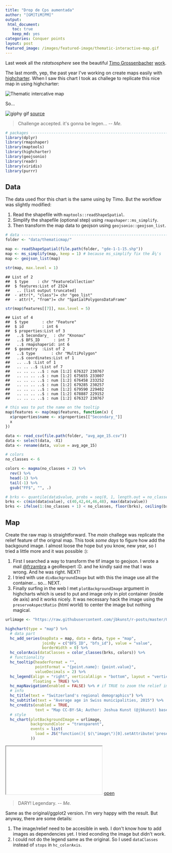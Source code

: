 ```yaml
---
title: "Drop de Cps aumentada"
author: "[GM]TiM[PM]"
output:
 html_document:
   toc: true
   keep_md: yes
categories: Conquer points
layout: post
featured_image: /images/featured-image/thematic-interactive-map.gif
---
```




Last week all the _rstatsosphere_ see the beautiful 
[Timo Grossenbacher](timogrossenbacher.ch)
[work](timogrossenbacher.ch/2016/12/beautiful-thematic-maps-with-ggplot2-only/).

The last month, yep, the past year I've working on create maps
easily with [highcharter](http://jkunst.com/highcharter/).
When I saw this chart I took as  challege to replicate this nice
 map in using highcharter:

![](/images/featured-image/thematic-interactive-map.gif "Thematic intercative map")

So...



![giphy gif](https://media.giphy.com/media/eNweOH3UEi33a/giphy.gif) [source](http://wifflegif.com)

> Challenge accepted. it's gonna be legen...
> -- <cite>Me.</cite>


```r
# packages ----------------------------------------------------------------
library(dplyr)
library(rmapshaper)
library(maptools)
library(highcharter)
library(geojsonio)
library(readr)
library(viridis)
library(purrr)
```

## Data

The data used fhor this chart is the same using by Timo. But the workflow
was slightly modified:

1. Read the shapefile with `maptools::readShapeSpatial`.
2. Simplify the shapefile (optional step) using `rmapshaper::ms_simplify`.
3. Then transform the map data to geojson using `geojsonio::geojson_list`.




```r
# data --------------------------------------------------------------------
folder <- "data/thematicmap/"

map <- readShapeSpatial(file.path(folder, "gde-1-1-15.shp"))
map <- ms_simplify(map, keep = 1) # because ms_simplify fix the Ã¼'s
map <- geojson_list(map)

str(map, max.level = 1)
```

```
## List of 2
##  $ type    : chr "FeatureCollection"
##  $ features:List of 2324
##   .. [list output truncated]
##  - attr(*, "class")= chr "geo_list"
##  - attr(*, "from")= chr "SpatialPolygonsDataFrame"
```

```r
str(map$features[[7]], max.level = 5)
```

```
## List of 4
##  $ type      : chr "Feature"
##  $ id        : int 6
##  $ properties:List of 3
##   ..$ Secondary_  : chr "Knonau"
##   ..$ BFS_ID      : int 7
##   ..$ rmapshaperid: int 6
##  $ geometry  :List of 2
##   ..$ type       : chr "MultiPolygon"
##   ..$ coordinates:List of 1
##   .. ..$ :List of 1
##   .. .. ..$ :List of 7
##   .. .. .. ..$ : num [1:2] 676327 230767
##   .. .. .. ..$ : num [1:2] 675655 233007
##   .. .. .. ..$ : num [1:2] 676458 233252
##   .. .. .. ..$ : num [1:2] 679285 230257
##   .. .. .. ..$ : num [1:2] 679590 229402
##   .. .. .. ..$ : num [1:2] 678887 229152
##   .. .. .. ..$ : num [1:2] 676327 230767
```

```r
# this was to put the name on the tooltip
map$features <- map(map$features, function(x) {
  x$properties$name <- x$properties[["Secondary_"]] 
  x
})

data <- read_csv(file.path(folder, "avg_age_15.csv"))
data <- select(data, -X1)
data <- rename(data, value = avg_age_15)

# colors
no_classes <- 6

colors <- magma(no_classes + 2) %>% 
  rev() %>% 
  head(-1) %>% 
  tail(-1) %>% 
  gsub("FF$", "", .)

# brks <- quantile(data$value, probs = seq(0, 1, length.out = no_classes + 1))
brks <- c(min(data$value), c(40,42,44,46,48), max(data$value))
brks <- ifelse(1:(no_classes + 1) < no_classes, floor(brks), ceiling(brks))
```

## Map

Create the raw map is straightforward. The _main_ challege was replicate the 
relief feature of the orignal map. This took _some days_ to figure
how add the backgound image. I almost loose the hope but you know, new year,
so I tried a little more and it was possible :):

1. First I searched a way to transform the tif image to geojson. I wrote
a mail [@frzambra](https://twitter.com/frzambra) a geoRexpert :D. and
he kindly said me that I was wrong. And he was right. NEXT!
2. I tried with use `divBackgroundImage` but with this the image use all the
container... so... NEXT.
3. Finally surfing in the web I met `plotBackgroundImage` argument in highcharts
which is uesd to put and image only in plot container (inside de axis) and 
it works nicely. It was necessary hack the image using the `preserveAspectRatio`
(html world) to center the image but nothing magical. 




```r
urlimage <- "https://raw.githubusercontent.com/jbkunst/r-posts/master/061-beautiful-thematic-maps-with-ggplot2-highcharter-version/02-relief-georef-clipped-resampled.jpg"

highchart(type = "map") %>% 
  # data part
  hc_add_series(mapData = map, data = data, type = "map",
                joinBy = c("BFS_ID", "bfs_id"), value = "value",
                borderWidth = 0) %>% 
  hc_colorAxis(dataClasses = color_classes(brks, colors)) %>% 
  # functionality
  hc_tooltip(headerFormat = "",
             pointFormat = "{point.name}: {point.value}",
             valueDecimals = 2) %>% 
  hc_legend(align = "right", verticalAlign = "bottom", layout = "vertical",
            floating = TRUE) %>%
  hc_mapNavigation(enabled = FALSE) %>% # if TRUE to zoom the relief image dont zoom.
  # info
  hc_title(text = "Switzerland's regional demographics") %>% 
  hc_subtitle(text = "Average age in Swiss municipalities, 2015") %>% 
  hc_credits(enabled = TRUE,
             text = "Map CC-BY-SA; Author: Joshua Kunst (@jbkunst) based mostly on Timo Grossenbacher (@grssnbchr) work, Geometries: ThemaKart, BFS; Data: BFS, 2016; Relief: swisstopo, 2016") %>% 
  # style
  hc_chart(plotBackgroundImage = urlimage,
           backgroundColor = "transparent",
           events = list(
             load = JS("function(){ $(\"image\")[0].setAttribute('preserveAspectRatio', 'xMidYMid') }")
           ))
```

<iframe src="/htmlwidgets/thematic-interactive-map/highchart_ufzvsmh.html"></iframe> <a href="/htmlwidgets/thematic-interactive-map/highchart_ufzvsmh.html" target="_blank">open</a>

> DARY! Legendary.
> -- <cite>Me.</cite>

Same as the original/ggplot2 version. I'm very happy with the result.
But anyway, there are some details:

1. The image/relief need to be accesible in web. I don't know how
to add images as dependencies yet. I tried econding the image but didn't work.
2. I could not do the legend same as the original. So I used `dataClasses`
instead of `stops` in `hc_colorAxis`.
